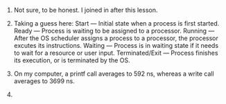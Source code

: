1. Not sure, to be honest. I joined in after this lesson.


2. Taking a guess here:
  Start — Initial state when a process is first started.
  Ready — Process is waiting to be assigned to a processor.
  Running — After the OS scheduler assigns a process to a processor, the processor excutes its instructions.
  Waiting — Process is in waiting state if it needs to wait for a resource or user input.
  Terminated/Exit — Process finishes its execution, or is terminated by the OS.


3. On my computer, a printf call averages to 592 ns, whereas a write call averages to 3699 ns.


4.